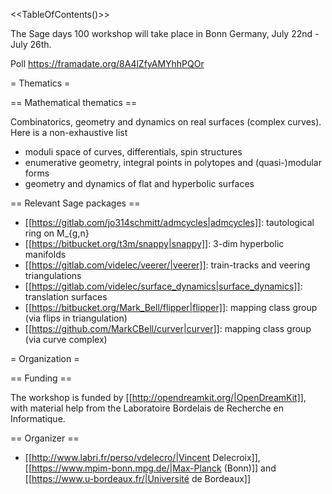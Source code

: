 <<TableOfContents()>>

The Sage days 100 workshop will take place in Bonn Germany, July 22nd - July 26th.



Poll https://framadate.org/8A4lZfyAMYhhPQOr

= Thematics =

== Mathematical thematics ==

Combinatorics, geometry and dynamics on real surfaces (complex curves). Here is a non-exhaustive list

 * moduli space of curves, differentials, spin structures
 * enumerative geometry, integral points in polytopes and (quasi-)modular forms
 * geometry and dynamics of flat and hyperbolic surfaces

== Relevant Sage packages ==

 * [[https://gitlab.com/jo314schmitt/admcycles|admcycles]]: tautological ring on M_{g,n}
 * [[https://bitbucket.org/t3m/snappy|snappy]]: 3-dim hyperbolic manifolds
 * [[https://gitlab.com/videlec/veerer/|veerer]]: train-tracks and veering triangulations
 * [[https://gitlab.com/videlec/surface_dynamics|surface_dynamics]]: translation surfaces
 * [[https://bitbucket.org/Mark_Bell/flipper|flipper]]: mapping class group (via flips in triangulation)
 * [[https://github.com/MarkCBell/curver|curver]]: mapping class group (via curve complex)

= Organization =

== Funding ==

The workshop is funded by [[http://opendreamkit.org/|OpenDreamKit]],
with material help from the Laboratoire Bordelais de Recherche en Informatique.

== Organizer ==

 * [[http://www.labri.fr/perso/vdelecro/|Vincent Delecroix]], [[https://www.mpim-bonn.mpg.de/|Max-Planck (Bonn)]] and [[https://www.u-bordeaux.fr/|Université de Bordeaux]]
